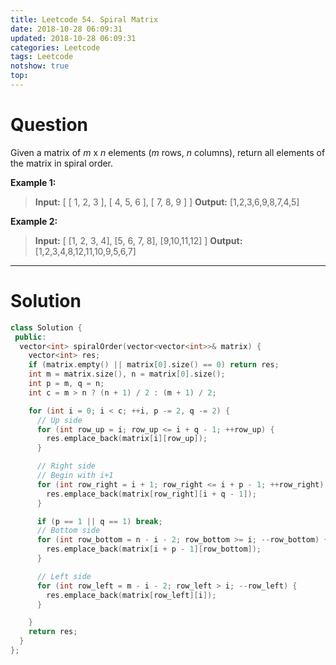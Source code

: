 ```yaml
---
title: Leetcode 54. Spiral Matrix
date: 2018-10-28 06:09:31
updated: 2018-10-28 06:09:31
categories: Leetcode
tags: Leetcode
notshow: true
top:
---
```


# Question

Given a matrix of  _m_  x  _n_  elements (_m_  rows,  _n_  columns), return all elements of the matrix in spiral order.

**Example 1:**
> **Input:**
> [
> [ 1, 2, 3 ],
> [ 4, 5, 6 ],
> [ 7, 8, 9 ]
>]
> **Output:** [1,2,3,6,9,8,7,4,5]

**Example 2:**

> **Input:**
> [
>  [1, 2, 3, 4],
>  [5, 6, 7, 8],
>  [9,10,11,12]
> ]
> **Output:** [1,2,3,4,8,12,11,10,9,5,6,7]

<!-- more -->

-------------------

# Solution

```cpp
class Solution {
 public:
  vector<int> spiralOrder(vector<vector<int>>& matrix) {
    vector<int> res;
    if (matrix.empty() || matrix[0].size() == 0) return res;
    int m = matrix.size(), n = matrix[0].size();
    int p = m, q = n;
    int c = m > n ? (n + 1) / 2 : (m + 1) / 2;

    for (int i = 0; i < c; ++i, p -= 2, q -= 2) {
      // Up side
      for (int row_up = i; row_up <= i + q - 1; ++row_up) {
        res.emplace_back(matrix[i][row_up]);
      }

      // Right side
      // Begin with i+1
      for (int row_right = i + 1; row_right <= i + p - 1; ++row_right) {
        res.emplace_back(matrix[row_right][i + q - 1]);
      }

      if (p == 1 || q == 1) break;
      // Bottom side
      for (int row_bottom = n - i - 2; row_bottom >= i; --row_bottom) {
        res.emplace_back(matrix[i + p - 1][row_bottom]);
      }

      // Left side
      for (int row_left = m - i - 2; row_left > i; --row_left) {
        res.emplace_back(matrix[row_left][i]);
      }

    }
    return res;
  }
};
```
